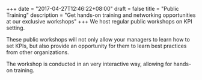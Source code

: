 +++
date = "2017-04-27T12:46:22+08:00"
draft = false
title = "Public Training"
description = "Get hands-on training and networking opportunities at our exclusive workshops"
+++
We host regular public workshops on KPI setting.

These public workshops will not only allow your managers to learn how to set KPIs, but also provide an opportunity for them to learn best practices from other organizations.

The workshop is conducted in an very interactive way, allowing for hands-on training.
